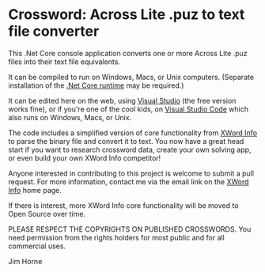 # Crossword: Across Lite .puz to text file converter

This .Net Core console application converts one or more Across Lite .puz files into their text file equivalents.

It can be compiled to run on Windows, Macs, or Unix computers. (Separate installation of the [.Net Core runtime](https://dotnet.microsoft.com/download/dotnet-core/3.1 ".Net Core runtime") may be required.)

It can be edited here on the web, using [Visual Studio](https://visualstudio.microsoft.com/ "Visual Studio") (the free version works fine), or if you're one of the cool kids, on [Visual Studio Code](https://visualstudio.microsoft.com/ "Visual Studio Code") which also runs on Windows, Macs, or Unix.

The code includes a simplified version of core functionality from [XWord Info](https://www.xwordinfo.com "XWord Info") to parse the binary file and convert it to text. You now have a great head start if you want to research crossword data, create your own solving app, or even build your own XWord Info competitor!

Anyone interested in contributing to this project is welcome to submit a pull request. For more information, contact me via the email link on the [XWord Info](https://www.xwordinfo.com "XWord Info") home page.

If there is interest, more XWord Info core functionality will be moved to Open Source over time.

PLEASE RESPECT THE COPYRIGHTS ON PUBLISHED CROSSWORDS. You need permission from the rights holders for most public and for all commercial uses.

Jim Horne
